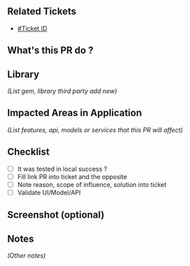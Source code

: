 ## Related Tickets
* [#Ticket ID](https://???)

## What's this PR do ?

## Library
_(List gem, library third party add new)_

## Impacted Areas in Application
_(List features, api, models or services that this PR will affect)_

## Checklist
* [ ]  It was tested in local success ?
* [ ]  Fill link PR into ticket and the opposite
* [ ]  Note reason, scope of influence, solution into ticket
* [ ]  Validate UI/Model/API

## Screenshot (optional)

## Notes
_(Other notes)_
